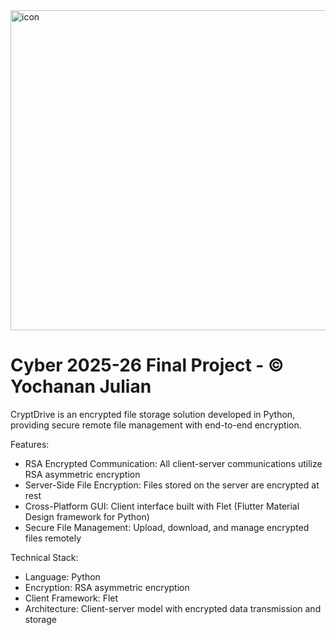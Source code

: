 <img width="596" height="512" alt="icon" src="https://github.com/user-attachments/assets/cd4bb9d5-06c9-404d-8ef5-f09261e0ed28" />

# Cyber 2025-26 Final Project - © Yochanan Julian

CryptDrive is an encrypted file storage solution developed in Python, providing secure remote file management with end-to-end encryption.

Features:

- RSA Encrypted Communication: All client-server communications utilize RSA asymmetric encryption
- Server-Side File Encryption: Files stored on the server are encrypted at rest
- Cross-Platform GUI: Client interface built with Flet (Flutter Material Design framework for Python)
- Secure File Management: Upload, download, and manage encrypted files remotely

Technical Stack:

- Language: Python
- Encryption: RSA asymmetric encryption
- Client Framework: Flet
- Architecture: Client-server model with encrypted data transmission and storage
